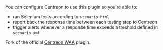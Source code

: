 You can configure Centreon to use this plugin so you're able to:

* run Selenium tests according to `scenario.html`
* report back the response time between each testing step to Centreon
* trigger alerts whenever a response time exceeds a treshold defined in `scenario.xml`

Fork of the official [Centreon WAA](https://download.centreon.com/?tab=Modules#centreon-waa) plugin.
